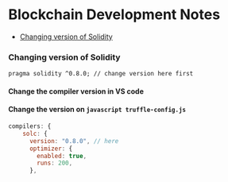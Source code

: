 # Blockchain Development Notes

* [Changing version of Solidity](https://github.com/sakibcy/blockchain-dev-notes#changing-version-of-solidity) 

### Changing version of Solidity
```solidity
pragma solidity ^0.8.0; // change version here first
```

#### Change the compiler version in VS code

#### Change the version on ```javascript truffle-config.js```
```javascript
compilers: {
    solc: {
      version: "0.8.0", // here
      optimizer: {
        enabled: true,
        runs: 200,
      },
```

